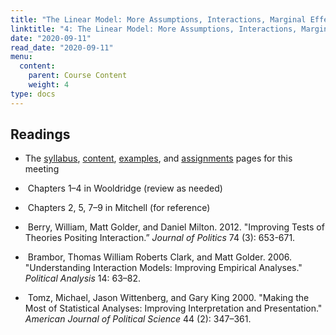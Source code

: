 ```yaml
---
title: "The Linear Model: More Assumptions, Interactions, Marginal Effects, and Deriving Quantities of Interest"
linktitle: "4: The Linear Model: More Assumptions, Interactions, Marginal Effects, and Deriving Quantities of Interest"
date: "2020-09-11"
read_date: "2020-09-11"
menu:
  content:
    parent: Course Content
    weight: 4
type: docs
---
```


## Readings

- The [syllabus](/syllabus/), [content](/content/), [examples](/example/), and [assignments](/assigment/) pages for this meeting

- <i class="fas fa-book"></i> &nbsp;Chapters 1–4 in Wooldridge (review as needed)

- <i class="fas fa-book"></i> &nbsp;Chapters 2, 5, 7–9 in Mitchell (for reference)

- <i class="fas fa-newspaper"></i> &nbsp;Berry, William, Matt Golder, and Daniel Milton. 2012. "Improving Tests of Theories Positing Interaction.” <em>Journal of Politics</em> 74 (3): 653-671.

- <i class="fas fa-newspaper"></i> &nbsp;Brambor, Thomas William Roberts Clark, and Matt Golder. 2006. "Understanding Interaction Models: Improving Empirical Analyses." <em>Political Analysis</em> 14: 63–82.

- <i class="fas fa-newspaper"></i> &nbsp;Tomz, Michael, Jason Wittenberg, and Gary King 2000. "Making the Most of Statistical Analyses: Improving Interpretation and Presentation." <em>American Journal of Political Science</em> 44 (2): 347–361.

